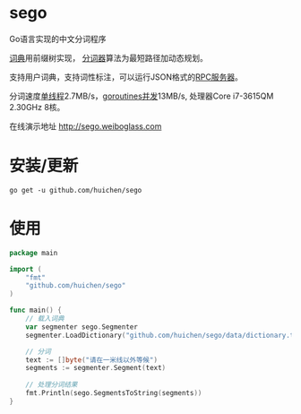 sego
====

Go语言实现的中文分词程序

<a href="https://github.com/huichen/sego/blob/master/dictionary.go">词典</a>用前缀树实现，
<a href="https://github.com/huichen/sego/blob/master/segmenter.go">分词器</a>算法为最短路径加动态规划。

支持用户词典，支持词性标注，可以运行JSON格式的<a href="https://github.com/huichen/sego/blob/master/server/server.go">RPC服务器</a>。

分词速度<a href="https://github.com/huichen/sego/blob/master/tools/benchmark.go">单线程</a>2.7MB/s，<a href="https://github.com/huichen/sego/blob/master/tools/goroutines.go">goroutines并发</a>13MB/s, 处理器Core i7-3615QM 2.30GHz 8核。

在线演示地址 http://sego.weiboglass.com

# 安装/更新

```
go get -u github.com/huichen/sego
```

# 使用


```go
package main

import (
	"fmt"
	"github.com/huichen/sego"
)

func main() {
	// 载入词典
	var segmenter sego.Segmenter
	segmenter.LoadDictionary("github.com/huichen/sego/data/dictionary.txt")

	// 分词
	text := []byte("请在一米线以外等候")
	segments := segmenter.Segment(text)
  
	// 处理分词结果
	fmt.Println(sego.SegmentsToString(segments)) 
}
```
